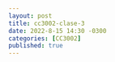 ```yaml
---
layout: post
title: cc3002-clase-3
date: 2022-8-15 14:30 -0300
categories: [CC3002]
published: true
---
```


